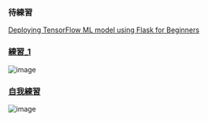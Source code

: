 ### 待練習
[Deploying TensorFlow ML model using Flask for Beginners](https://www.gcptutorials.com/post/deploying-tensorflow-ml-model-using-flask-for-beginners)
### [練習_1](https://github.com/ChengHan16/Cs4high_4080E036/blob/master/Artificial%20Intelligence%E3%80%8A111-1%E3%80%8B/12-05/Code/1205_transfer_learning_with_hub.ipynb)
![image](https://user-images.githubusercontent.com/55220866/205577021-d4f629cc-aa68-4b8d-9d68-d1254f738f2c.png)
### [自我練習](https://github.com/ChengHan16/Cs4high_4080E036/blob/master/Artificial%20Intelligence%E3%80%8A111-1%E3%80%8B/12-05/Code/1205_transfer_learning_with_hub%20(1).ipynb)
![image](https://user-images.githubusercontent.com/55220866/205583716-8c2807d9-d0a8-4afb-90d8-679b64dd57c2.png)
